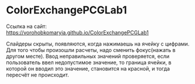# ColorExchangePCGLab1

Ссылка на сайт: https://vorohobkomaryia.github.io/ColorExchangePCGLab1

Слайдеры скрыты, появляются, когда нажимаешь на ячейку с цифрами. Для того чтобы произошли расчеты, 
надо сменить фокус(нажать в другом месте). Ввод неправильных значений проверяется, если пользователь ввел недопустимое значение, 
то граница ячейки, в которой он вводил это значение, становится на красной, и тогда пересчёт не происходит.
